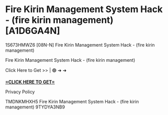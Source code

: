 # Fire Kirin Management System Hack - (fire kirin management) [A1D6GA4N]

1S673HMWZ6 [08N-N] Fire Kirin Management System Hack - (fire kirin management)

Fire Kirin Management System Hack - (fire kirin management)

Click Here to Get >> | 🟢 ➜ ➜ 

**[=CLICK HERE TO GET=](https://www.google.com/url?q=https%3A%2F%2Fappbitly.com%2FLsGaa)**

Privacy Policy

 TMDNKMHXH5 Fire Kirin Management System Hack - (fire kirin management) 9TYDYA3NB9

